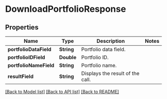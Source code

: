 # DownloadPortfolioResponse

## Properties
Name | Type | Description | Notes
------------ | ------------- | ------------- | -------------
**portfolioDataField** | **String** | Portfolio data field. | 
**portfolioIDField** | **Double** | Portfolio ID. | 
**portfolioNameField** | **String** | Portfolio name. | 
**resultField** | **String** | Displays the result of the call. | 

[[Back to Model list]](../README.md#documentation-for-models) [[Back to API list]](../README.md#documentation-for-api-endpoints) [[Back to README]](../README.md)


